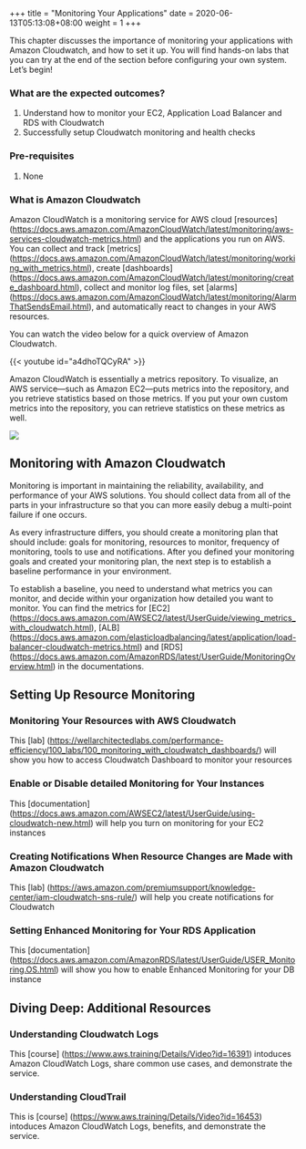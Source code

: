 +++
title = "Monitoring Your Applications"
date =  2020-06-13T05:13:08+08:00
weight = 1
+++

This chapter discusses the importance of monitoring your applications with Amazon Cloudwatch, and how to set it up. You will find hands-on labs that you can try at the end of the section before configuring your own system. Let’s begin!

### What are the expected outcomes?

1. Understand how to monitor your EC2, Application Load Balancer and RDS with Cloudwatch
2. Successfully setup Cloudwatch monitoring and health checks

### Pre-requisites

1. None

### What is Amazon Cloudwatch

Amazon CloudWatch is a monitoring service for AWS cloud [resources] (https://docs.aws.amazon.com/AmazonCloudWatch/latest/monitoring/aws-services-cloudwatch-metrics.html) and the applications you run on AWS. You can collect and track [metrics] (https://docs.aws.amazon.com/AmazonCloudWatch/latest/monitoring/working_with_metrics.html), create [dashboards] (https://docs.aws.amazon.com/AmazonCloudWatch/latest/monitoring/create_dashboard.html), collect and monitor log files, set [alarms] (https://docs.aws.amazon.com/AmazonCloudWatch/latest/monitoring/AlarmThatSendsEmail.html), and automatically react to changes in your AWS resources. 

You can watch the video below for a quick overview of Amazon Cloudwatch.

{{< youtube id="a4dhoTQCyRA" >}}

Amazon CloudWatch is essentially a metrics repository. To visualize, an AWS service—such as Amazon EC2—puts metrics into the repository, and you retrieve statistics based on those metrics. If you put your own custom metrics into the repository, you can retrieve statistics on these metrics as well.

<img src="C:\Users\mariamdn\Desktop\Baseline photos">

## Monitoring with Amazon Cloudwatch

Monitoring is important in maintaining the reliability, availability, and performance of your AWS solutions. You should collect data from all of the parts in your infrastructure so that you can more easily debug a multi-point failure if one occurs.

As every infrastructure differs, you should create a monitoring plan that should include: goals for monitoring, resources to monitor, frequency of monitoring, tools to use and notifications. After you defined your monitoring goals and created your monitoring plan, the next step is to establish a baseline performance in your environment.

To establish a baseline, you need to understand what metrics you can monitor, and decide within your organization how detailed you want to monitor. You can find the metrics for [EC2] (https://docs.aws.amazon.com/AWSEC2/latest/UserGuide/viewing_metrics_with_cloudwatch.html), [ALB] (https://docs.aws.amazon.com/elasticloadbalancing/latest/application/load-balancer-cloudwatch-metrics.html) and [RDS] (https://docs.aws.amazon.com/AmazonRDS/latest/UserGuide/MonitoringOverview.html) in the documentations.

## Setting Up Resource Monitoring

### Monitoring Your Resources with AWS Cloudwatch

This [lab] (https://wellarchitectedlabs.com/performance-efficiency/100_labs/100_monitoring_with_cloudwatch_dashboards/) will show you how to access Cloudwatch Dashboard to monitor your resources

### Enable or Disable detailed Monitoring for Your Instances 

This [documentation] (https://docs.aws.amazon.com/AWSEC2/latest/UserGuide/using-cloudwatch-new.html) will help you turn on monitoring for your EC2 instances


### Creating Notifications When Resource Changes are Made with Amazon Cloudwatch

This [lab] (https://aws.amazon.com/premiumsupport/knowledge-center/iam-cloudwatch-sns-rule/) will help you create notifications for Cloudwatch

### Setting Enhanced Monitoring for Your RDS Application 

This [documentation] (https://docs.aws.amazon.com/AmazonRDS/latest/UserGuide/USER_Monitoring.OS.html) will show you how to enable Enhanced Monitoring for your DB instance

## Diving Deep: Additional Resources

### Understanding Cloudwatch Logs

This [course] (https://www.aws.training/Details/Video?id=16391) intoduces Amazon CloudWatch Logs, share common use cases, and demonstrate the service.

### Understanding CloudTrail

This is [course] (https://www.aws.training/Details/Video?id=16453) intoduces Amazon CloudWatch Logs, benefits, and demonstrate the service.